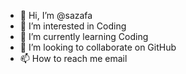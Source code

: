 - 👋 Hi, I’m @sazafa
- 👀 I’m interested in Coding
- 🌱 I’m currently learning Coding
- 💞️ I’m looking to collaborate on GitHub
- 📫 How to reach me email

<!---
sazafa/sazafa is a ✨ special ✨ repository because its `README.md` (this file) appears on your GitHub profile.
You can click the Preview link to take a look at your changes.
--->
